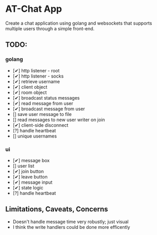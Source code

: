 # AT-Chat App

Create a chat application using golang and websockets that supports multiple users through a simple front-end.

## TODO: 
### golang
- [✔] http listener - root
- [✔] http listener - socks
- [✔] retrieve username
- [✔] client object
- [✔] room object
- [✔] broadcast status messages
- [✔] read message from user
- [✔] broadcast message from user
- [] save user message to file
- [] read messages to new user writer on join
- [✔] client-side disconnect
- [?] handle heartbeat
- [] unique usernames
### ui
- [✔] message box
- [] user list
- [✔] join button
- [✔] leave button
- [✔] message input
- [✔] state logic
- [?] handle heartbeat

## Limitations, Caveats, Concerns

- Doesn't handle message time very robustly; just visual
- I think the write handlers could be done more efficently